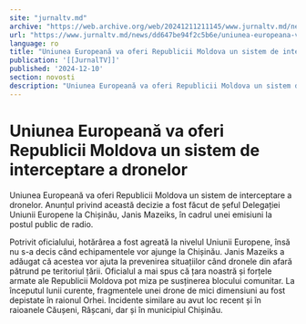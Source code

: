```yaml
---
site: "jurnaltv.md"
archive: "https://web.archive.org/web/20241211211145/www.jurnaltv.md/news/dd647be94f2c5b6e/uniunea-europeana-va-oferi-republicii-moldova-un-sistem-de-interceptare-a-dronelor.html"
url: "https://www.jurnaltv.md/news/dd647be94f2c5b6e/uniunea-europeana-va-oferi-republicii-moldova-un-sistem-de-interceptare-a-dronelor.html"
language: ro
title: "Uniunea Europeană va oferi Republicii Moldova un sistem de interceptare a dronelor"
publication: '[[JurnalTV]]'
published: '2024-12-10'
section: novosti
description: "Uniunea Europeană va oferi Republicii Moldova un sistem de interceptare a dronelor. Anunțul privind această decizie a fost făcut de șeful Delegației Uniunii Europene la Chișinău, Janis Mazeiks, în cadrul unei emisiuni la postul public de radio."
---
```


# Uniunea Europeană va oferi Republicii Moldova un sistem de interceptare a dronelor

Uniunea Europeană va oferi Republicii Moldova un sistem de interceptare a dronelor. Anunțul privind această decizie a fost făcut de șeful Delegației Uniunii Europene la Chișinău, Janis Mazeiks, în cadrul unei emisiuni la postul public de radio.

Potrivit oficialului, hotărârea a fost agreată la nivelul Uniunii Europene, însă nu s-a decis când echipamentele vor ajunge la Chișinău. Janis Mazeiks a adăugat că acestea vor ajuta la prevenirea situațiilor când dronele din afară pătrund pe teritoriul țării. Oficialul a mai spus că țara noastră și forțele armate ale Republicii Moldova pot miza pe susținerea blocului comunitar. La începutul lunii curente, fragmentele unei drone de mici dimensiuni au fost depistate în raionul Orhei. Incidente similare au avut loc recent și în raioanele Căușeni, Râșcani, dar și în municipiul Chișinău.